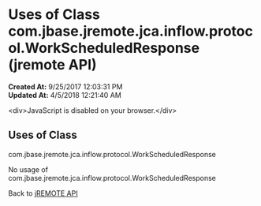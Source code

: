 # Uses of Class com.jbase.jremote.jca.inflow.protocol.WorkScheduledResponse (jremote API)

**Created At:** 9/25/2017 12:03:31 PM  
**Updated At:** 4/5/2018 12:21:40 AM  

<!--<br>    try {<br>        if (location.href.indexOf('is-external=true') == -1) {<br>            parent.document.title="Uses of Class com.jbase.jremote.jca.inflow.protocol.WorkScheduledResponse (jremote   API)";<br>        }<br>    }<br>    catch(err) {<br>    }<br>//-->&lt;div&gt;JavaScript is disabled on your browser.&lt;/div&gt;


<!--<br>  allClassesLink = document.getElementById("allclasses\_navbar\_top");<br>  if(window==top) {<br>    allClassesLink.style.display = "block";<br>  }<br>  else {<br>    allClassesLink.style.display = "none";<br>  }<br>  //-->

## Uses of Class
com.jbase.jremote.jca.inflow.protocol.WorkScheduledResponse

No usage of com.jbase.jremote.jca.inflow.protocol.WorkScheduledResponse

Back to [jREMOTE API](com_jbase_jremote_package-summary)


